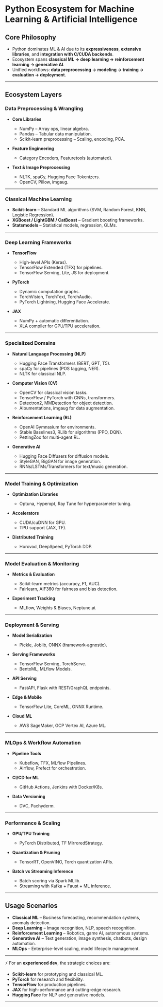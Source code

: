 # Python Ecosystem for Machine Learning & Artificial Intelligence

## Core Philosophy

* Python dominates ML & AI due to its **expressiveness**, **extensive libraries**, and **integration with C/CUDA backends**.
* Ecosystem spans **classical ML → deep learning → reinforcement learning → generative AI**.
* Unified workflows: **data preprocessing → modeling → training → evaluation → deployment**.

---

## Ecosystem Layers

### Data Preprocessing & Wrangling

* **Core Libraries**

  * NumPy – Array ops, linear algebra.
  * Pandas – Tabular data manipulation.
  * Scikit-learn preprocessing – Scaling, encoding, PCA.
* **Feature Engineering**

  * Category Encoders, Featuretools (automated).
* **Text & Image Preprocessing**

  * NLTK, spaCy, Hugging Face Tokenizers.
  * OpenCV, Pillow, imgaug.

---

### Classical Machine Learning

* **Scikit-learn** – Standard ML algorithms (SVM, Random Forest, KNN, Logistic Regression).
* **XGBoost / LightGBM / CatBoost** – Gradient boosting frameworks.
* **Statsmodels** – Statistical models, regression, GLMs.

---

### Deep Learning Frameworks

* **TensorFlow**

  * High-level APIs (Keras).
  * TensorFlow Extended (TFX) for pipelines.
  * TensorFlow Serving, Lite, JS for deployment.
* **PyTorch**

  * Dynamic computation graphs.
  * TorchVision, TorchText, TorchAudio.
  * PyTorch Lightning, Hugging Face Accelerate.
* **JAX**

  * NumPy + automatic differentiation.
  * XLA compiler for GPU/TPU acceleration.

---

### Specialized Domains

* **Natural Language Processing (NLP)**

  * Hugging Face Transformers (BERT, GPT, T5).
  * spaCy for pipelines (POS tagging, NER).
  * NLTK for classical NLP.

* **Computer Vision (CV)**

  * OpenCV for classical vision tasks.
  * TensorFlow / PyTorch with CNNs, transformers.
  * Detectron2, MMDetection for object detection.
  * Albumentations, imgaug for data augmentation.

* **Reinforcement Learning (RL)**

  * OpenAI Gymnasium for environments.
  * Stable Baselines3, RLlib for algorithms (PPO, DQN).
  * PettingZoo for multi-agent RL.

* **Generative AI**

  * Hugging Face Diffusers for diffusion models.
  * StyleGAN, BigGAN for image generation.
  * RNNs/LSTMs/Transformers for text/music generation.

---

### Model Training & Optimization

* **Optimization Libraries**

  * Optuna, Hyperopt, Ray Tune for hyperparameter tuning.
* **Accelerators**

  * CUDA/cuDNN for GPU.
  * TPU support (JAX, TF).
* **Distributed Training**

  * Horovod, DeepSpeed, PyTorch DDP.

---

### Model Evaluation & Monitoring

* **Metrics & Evaluation**

  * Scikit-learn metrics (accuracy, F1, AUC).
  * Fairlearn, AIF360 for fairness and bias detection.
* **Experiment Tracking**

  * MLflow, Weights & Biases, Neptune.ai.

---

### Deployment & Serving

* **Model Serialization**

  * Pickle, Joblib, ONNX (framework-agnostic).
* **Serving Frameworks**

  * TensorFlow Serving, TorchServe.
  * BentoML, MLflow Models.
* **API Serving**

  * FastAPI, Flask with REST/GraphQL endpoints.
* **Edge & Mobile**

  * TensorFlow Lite, CoreML, ONNX Runtime.
* **Cloud ML**

  * AWS SageMaker, GCP Vertex AI, Azure ML.

---

### MLOps & Workflow Automation

* **Pipeline Tools**

  * Kubeflow, TFX, MLflow Pipelines.
  * Airflow, Prefect for orchestration.
* **CI/CD for ML**

  * GitHub Actions, Jenkins with Docker/K8s.
* **Data Versioning**

  * DVC, Pachyderm.

---

### Performance & Scaling

* **GPU/TPU Training**

  * PyTorch Distributed, TF MirroredStrategy.
* **Quantization & Pruning**

  * TensorRT, OpenVINO, Torch quantization APIs.
* **Batch vs Streaming Inference**

  * Batch scoring via Spark MLlib.
  * Streaming with Kafka + Faust + ML inference.

---

## Usage Scenarios

* **Classical ML** – Business forecasting, recommendation systems, anomaly detection.
* **Deep Learning** – Image recognition, NLP, speech recognition.
* **Reinforcement Learning** – Robotics, game AI, autonomous systems.
* **Generative AI** – Text generation, image synthesis, chatbots, design automation.
* **MLOps** – Enterprise-level scaling, model lifecycle management.

---

⚡ For an **experienced dev**, the strategic choices are:

* **Scikit-learn** for prototyping and classical ML.
* **PyTorch** for research and flexibility.
* **TensorFlow** for production pipelines.
* **JAX** for high-performance and cutting-edge research.
* **Hugging Face** for NLP and generative models.

---
